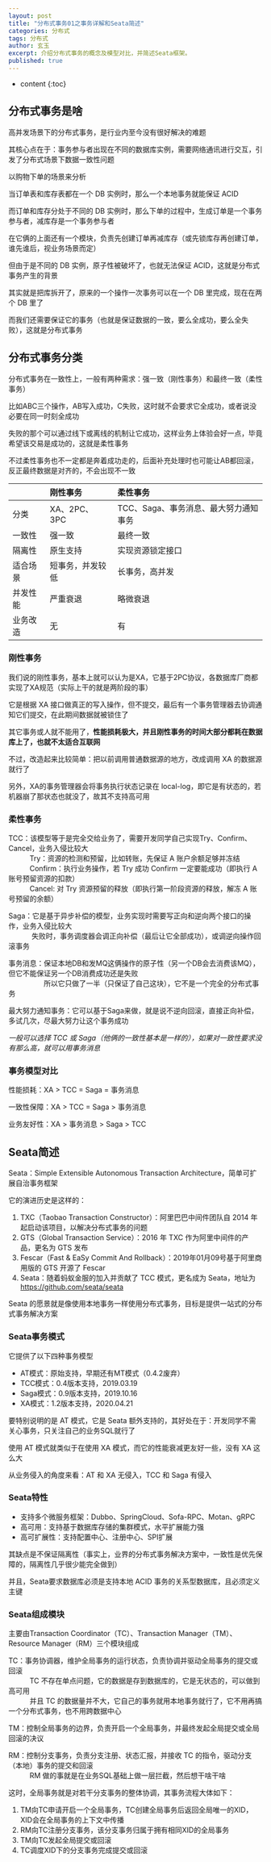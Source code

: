 ```yaml
---
layout: post
title: "分布式事务01之事务详解和Seata简述"
categories: 分布式
tags: 分布式
author: 玄玉
excerpt: 介绍分布式事务的概念及模型对比，并简述Seata框架。
published: true
---
```


* content
{:toc}


## 分布式事务是啥

高并发场景下的分布式事务，是行业内至今没有很好解决的难题

其核心点在于：事务参与者出现在不同的数据库实例，需要网络通讯进行交互，引发了分布式场景下数据一致性问题

以购物下单的场景来分析

当订单表和库存表都在一个 DB 实例时，那么一个本地事务就能保证 ACID

而订单和库存分处于不同的 DB 实例时，那么下单的过程中，生成订单是一个事务参与者，减库存是一个事务参与者

在它俩的上面还有一个模块，负责先创建订单再减库存（或先锁库存再创建订单，谁先谁后，视业务场景而定）

但由于是不同的 DB 实例，原子性被破坏了，也就无法保证 ACID，这就是分布式事务产生的背景

其实就是把库拆开了，原来的一个操作一次事务可以在一个 DB 里完成，现在在两个 DB 里了

而我们还需要保证它的事务（也就是保证数据的一致，要么全成功，要么全失败），这就是分布式事务

## 分布式事务分类

分布式事务在一致性上，一般有两种需求：强一致（刚性事务）和最终一致（柔性事务）

比如ABC三个操作，AB写入成功，C失败，这时就不会要求它全成功，或者说没必要在同一时刻全成功

失败的那个可以通过线下或离线的机制让它成功，这样业务上体验会好一点，毕竟希望该交易是成功的，这就是柔性事务

不过柔性事务也不一定都是奔着成功走的，后面补充处理时也可能让AB都回滚，反正最终数据是对齐的，不会出现不一致

|　         | 刚性事务         | 柔性事务                             |
|:----------|:----------------|:------------------------------------|
| 分类      | XA、2PC、3PC     | TCC、Saga、事务消息、最大努力通知事务  |
| 一致性    | 强一致           | 最终一致                             |
| 隔离性    | 原生支持         | 实现资源锁定接口                      |
| 适合场景  | 短事务，并发较低  | 长事务，高并发                        |
| 并发性能  | 严重衰退         | 略微衰退                             |
| 业务改造  | 无              | 有                                   |

### 刚性事务

我们说的刚性事务，基本上就可以认为是XA，它基于2PC协议，各数据库厂商都实现了XA规范（实际上干的就是两阶段的事）

它是根据 XA 接口做真正的写入操作，但不提交，最后有一个事务管理器去协调通知它们提交，在此期间数据就被锁住了

其它事务或人就不能用了，**性能损耗极大，并且刚性事务的时间大部分都耗在数据库上了，也就不太适合互联网**

不过，改造起来比较简单：把以前调用普通数据源的地方，改成调用 XA 的数据源就行了

另外，XA的事务管理器会将事务执行状态记录在 local-log，即它是有状态的，若机器崩了那状态也就没了，故其不支持高可用

### 柔性事务

TCC：该模型等于是完全交给业务了，需要开发同学自己实现Try、Confirm、Cancel，业务入侵比较大<br>
　　　Try：资源的检测和预留，比如转账，先保证 A 账户余额足够并冻结<br>
　　　Confirm：执行业务操作，若 Try 成功 Confirm 一定要能成功（即执行 A 账号预留资源的扣款）<br>
　　　Cancel: 对 Try 资源预留的释放（即执行第一阶段资源的释放，解冻 A 账号预留的余额）

Saga：它是基于异步补偿的模型，业务实现时需要写正向和逆向两个接口的操作，业务入侵比较大<br>
　　　 失败时，事务调度器会调正向补偿（最后让它全部成功），或调逆向操作回滚事务

事务消息：保证本地DB和发MQ这俩操作的原子性（另一个DB会去消费该MQ），但它不能保证另一个DB消费成功还是失败<br>
　　　　　所以它只做了一半（只保证了自己这块），它不是一个完全的分布式事务<br>

最大努力通知事务：它可以基于Saga来做，就是说不逆向回滚，直接正向补偿，多试几次，尽最大努力让这个事务成功

*一般可以选择 TCC 或 Saga（他俩的一致性基本是一样的），如果对一致性要求没有那么高，就可以用事务消息*

### 事务模型对比

性能损耗：XA > TCC = Saga = 事务消息

一致性保障：XA > TCC = Saga > 事务消息

业务友好性：XA > 事务消息 > Saga > TCC

## Seata简述

Seata：Simple Extensible Autonomous Transaction Architecture，简单可扩展自治事务框架

它的演进历史是这样的：

1. TXC（Taobao Transaction Constructor）：阿里巴巴中间件团队自 2014 年起启动该项目，以解决分布式事务的问题
2. GTS（Global Transaction Service）：2016 年 TXC 作为阿里中间件的产品，更名为 GTS 发布
3. Fescar（Fast & EaSy Commit And Rollback）：2019年01月09号基于阿里商用版的 GTS 开源了 Fescar
4. Seata：随着蚂蚁金服的加入并贡献了 TCC 模式，更名成为 Seata，地址为<https://github.com/seata/seata>

Seata 的愿景就是像使用本地事务一样使用分布式事务，目标是提供一站式的分布式事务解决方案

### Seata事务模式

它提供了以下四种事务模型

* AT模式：原始支持，早期还有MT模式（0.4.2废弃）
* TCC模式：0.4版本支持，2019.03.19
* Saga模式：0.9版本支持，2019.10.16
* XA模式：1.2版本支持，2020.04.21

要特别说明的是 AT 模式，它是 Seata 额外支持的，其好处在于：开发同学不需关心事务，只关注自己的业务SQL就行了

使用 AT 模式就类似于在使用 XA 模式，而它的性能衰减更友好一些，没有 XA 这么大

从业务侵入的角度来看：AT 和 XA 无侵入，TCC 和 Saga 有侵入

### Seata特性

* 支持多个微服务框架：Dubbo、SpringCloud、Sofa-RPC、Motan、gRPC
* 高可用：支持基于数据库存储的集群模式，水平扩展能力强
* 高可扩展性：支持配置中心、注册中心、SPI扩展

其缺点是不保证隔离性（事实上，业界的分布式事务解决方案中，一致性是优先保障的，隔离性几乎很少能完全做到）

并且，Seata要求数据库必须是支持本地 ACID 事务的关系型数据库，且必须定义主键

### Seata组成模块

主要由Transaction Coordinator（TC）、Transaction Manager（TM）、Resource Manager（RM）三个模块组成

TC：事务协调器，维护全局事务的运行状态，负责协调并驱动全局事务的提交或回滚<br>
　　　TC 不存在单点问题，它的数据是存到数据库的，它是无状态的，可以做到高可用<br>
　　　并且 TC 的数据量并不大，它自己的事务就用本地事务就行了，它不用再搞一个分布式事务，也不用跨数据中心

TM：控制全局事务的边界，负责开启一个全局事务，并最终发起全局提交或全局回滚的决议

RM：控制分支事务，负责分支注册、状态汇报，并接收 TC 的指令，驱动分支（本地）事务的提交和回滚<br>
　　　RM 做的事就是在业务SQL基础上做一层拦截，然后想干啥干啥

这时，全局事务就是对若干分支事务的整体协调，其事务流程大体如下：

1. TM向TC申请开启一个全局事务，TC创建全局事务后返回全局唯一的XID，XID会在全局事务的上下文中传播
2. RM向TC注册分支事务，该分支事务归属于拥有相同XID的全局事务
3. TM向TC发起全局提交或回滚
4. TC调度XID下的分支事务完成提交或回滚